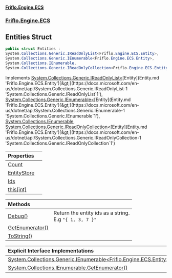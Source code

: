 #### [Friflo.Engine.ECS](index.md 'index')
### [Friflo.Engine.ECS](Friflo.Engine.ECS.md 'Friflo.Engine.ECS')

## Entities Struct

```csharp
public struct Entities :
System.Collections.Generic.IReadOnlyList<Friflo.Engine.ECS.Entity>,
System.Collections.Generic.IEnumerable<Friflo.Engine.ECS.Entity>,
System.Collections.IEnumerable,
System.Collections.Generic.IReadOnlyCollection<Friflo.Engine.ECS.Entity>
```

Implements [System.Collections.Generic.IReadOnlyList&lt;](https://docs.microsoft.com/en-us/dotnet/api/System.Collections.Generic.IReadOnlyList-1 'System.Collections.Generic.IReadOnlyList`1')[Entity](Entity.md 'Friflo.Engine.ECS.Entity')[&gt;](https://docs.microsoft.com/en-us/dotnet/api/System.Collections.Generic.IReadOnlyList-1 'System.Collections.Generic.IReadOnlyList`1'), [System.Collections.Generic.IEnumerable&lt;](https://docs.microsoft.com/en-us/dotnet/api/System.Collections.Generic.IEnumerable-1 'System.Collections.Generic.IEnumerable`1')[Entity](Entity.md 'Friflo.Engine.ECS.Entity')[&gt;](https://docs.microsoft.com/en-us/dotnet/api/System.Collections.Generic.IEnumerable-1 'System.Collections.Generic.IEnumerable`1'), [System.Collections.IEnumerable](https://docs.microsoft.com/en-us/dotnet/api/System.Collections.IEnumerable 'System.Collections.IEnumerable'), [System.Collections.Generic.IReadOnlyCollection&lt;](https://docs.microsoft.com/en-us/dotnet/api/System.Collections.Generic.IReadOnlyCollection-1 'System.Collections.Generic.IReadOnlyCollection`1')[Entity](Entity.md 'Friflo.Engine.ECS.Entity')[&gt;](https://docs.microsoft.com/en-us/dotnet/api/System.Collections.Generic.IReadOnlyCollection-1 'System.Collections.Generic.IReadOnlyCollection`1')

| Properties | |
| :--- | :--- |
| [Count](Entities.Count.md 'Friflo.Engine.ECS.Entities.Count') | |
| [EntityStore](Entities.EntityStore.md 'Friflo.Engine.ECS.Entities.EntityStore') | |
| [Ids](Entities.Ids.md 'Friflo.Engine.ECS.Entities.Ids') | |
| [this[int]](Entities.this[int].md 'Friflo.Engine.ECS.Entities.this[int]') | |

| Methods | |
| :--- | :--- |
| [Debug()](Entities.Debug().md 'Friflo.Engine.ECS.Entities.Debug()') | Return the entity ids as a string.<br/>E.g `"{ 1, 3, 7 }"` |
| [GetEnumerator()](Entities.GetEnumerator().md 'Friflo.Engine.ECS.Entities.GetEnumerator()') | |
| [ToString()](Entities.ToString().md 'Friflo.Engine.ECS.Entities.ToString()') | |

| Explicit Interface Implementations | |
| :--- | :--- |
| [System.Collections.Generic.IEnumerable&lt;Friflo.Engine.ECS.Entity&gt;.GetEnumerator()](Entities.System.Collections.Generic.IEnumerable_Friflo.Engine.ECS.Entity_.GetEnumerator().md 'Friflo.Engine.ECS.Entities.System.Collections.Generic.IEnumerable<Friflo.Engine.ECS.Entity>.GetEnumerator()') | |
| [System.Collections.IEnumerable.GetEnumerator()](Entities.System.Collections.IEnumerable.GetEnumerator().md 'Friflo.Engine.ECS.Entities.System.Collections.IEnumerable.GetEnumerator()') | |
